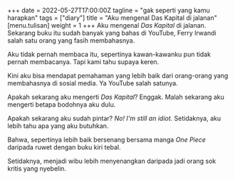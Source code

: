 +++
date = 2022-05-27T17:00:00Z
tagline = "gak seperti yang kamu harapkan"
tags = ["diary"]
title = "Aku mengenal Das Kapital di jalanan"
[menu.tulisan]
weight = 1
+++
Aku mengenal _Das Kapital_ di jalanan. Sekarang buku itu sudah banyak yang bahas di YouTube, Ferry Irwandi salah satu orang yang fasih membahasnya.

Aku tidak pernah membaca itu, sepertinya kawan-kawanku pun tidak pernah membacanya. Tapi kami tahu supaya keren.

Kini aku bisa mendapat pemahaman yang lebih baik dari orang-orang yang membahasnya di sosial media. Ya YouTube salah satunya.

Apakah sekarang aku mengerti _Das Kapital_? Enggak. Malah sekarang aku mengerti betapa bodohnya aku dulu.

Apakah sekarang aku sudah pintar? _No! I'm still an idiot_. Setidaknya, aku lebih tahu apa yang aku butuhkan.

Bahwa, sepertinya lebih baik bersenang bersama manga _One Piece_ daripada ruwet dengan buku kiri tebal.

Setidaknya, menjadi wibu lebih menyenangkan daripada jadi orang sok kritis yang nyebelin.
